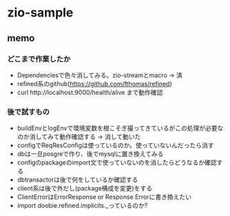# zio-sample


## memo
### どこまで作業したか
- Dependenciesで色々消してみる。zio-streamとmacro -> 済
- refined系のgithub(https://github.com/fthomas/refined)
- curl http://localhost:9000/health/alive まで動作確認



### 後で試すもの
- buildEnvとlogEnvで環境変数を根こそぎ撮ってきているがこの処理が必要なのか消してみて動作確認する -> 消して動いた
- configでReqResConfigは使っているのか。使っていないんだったら消す
- dbは一旦posgreで作り、後でmysqlに置き換えてみる
- configのpackageのimport文で使っていないのを消したらどうなるか確認する
- dbtransactorは後で何をしているか確認する
- client系は後で外だし(package構成を変更)をする
- ClientErrorはErrorResponse or Response Errorに書き換えたい
- import doobie.refined.implicits._っているのか?
